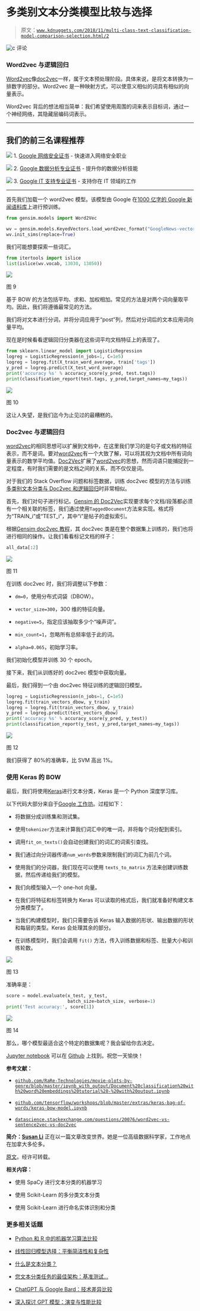 # 多类别文本分类模型比较与选择

> 原文：[`www.kdnuggets.com/2018/11/multi-class-text-classification-model-comparison-selection.html/2`](https://www.kdnuggets.com/2018/11/multi-class-text-classification-model-comparison-selection.html/2)

![c](img/3d9c022da2d331bb56691a9617b91b90.png) 评论

### Word2vec 与逻辑回归

[Word2vec](https://en.wikipedia.org/wiki/Word2vec)像[doc2vec](https://medium.com/scaleabout/a-gentle-introduction-to-doc2vec-db3e8c0cce5e)一样，属于文本预处理阶段。具体来说，是将文本转换为一排数字的部分。Word2vec 是一种映射方式，可以使意义相似的词具有相似的向量表示。

Word2vec 背后的想法相当简单：我们希望使用周围的词来表示目标词，通过一个神经网络，其隐藏层编码词表示。

* * *

## 我们的前三名课程推荐

![](img/0244c01ba9267c002ef39d4907e0b8fb.png) 1\. [Google 网络安全证书](https://www.kdnuggets.com/google-cybersecurity) - 快速进入网络安全职业

![](img/e225c49c3c91745821c8c0368bf04711.png) 2\. [Google 数据分析专业证书](https://www.kdnuggets.com/google-data-analytics) - 提升你的数据分析技能

![](img/0244c01ba9267c002ef39d4907e0b8fb.png) 3\. [Google IT 支持专业证书](https://www.kdnuggets.com/google-itsupport) - 支持你在 IT 领域的工作

* * *

首先我们加载一个 word2vec 模型。该模型由 Google 在[1000 亿字的 Google 新闻语料库](https://drive.google.com/file/d/0B7XkCwpI5KDYNlNUTTlSS21pQmM/edit)上进行预训练。

```py
from gensim.models import Word2Vec

wv = gensim.models.KeyedVectors.load_word2vec_format("GoogleNews-vectors-negative300.bin.gz", binary=True)
wv.init_sims(replace=True)
```

我们可能想要探索一些词汇。

```py
from itertools import islice
list(islice(wv.vocab, 13030, 13050))
```

![](img/41e409166baa7ad336aa150deeaef613.png)

图 9

基于 BOW 的方法包括平均、求和、加权相加。常见的方法是对两个词向量取平均。因此，我们将遵循最常见的方法。

我们将对文本进行分词，并将分词应用于“post”列，然后对分词后的文本应用词向量平均。

现在是时候看看逻辑回归分类器在这些词平均文档特征上的表现了。

```py
from sklearn.linear_model import LogisticRegression
logreg = LogisticRegression(n_jobs=1, C=1e5)
logreg = logreg.fit(X_train_word_average, train['tags'])
y_pred = logreg.predict(X_test_word_average)
print('accuracy %s' % accuracy_score(y_pred, test.tags))
print(classification_report(test.tags, y_pred,target_names=my_tags))
```

![](img/b1151caad1eb1ec7c8150c27b8e07f94.png)

图 10

这让人失望，是我们迄今为止见过的最糟糕的。

### **Doc2vec 与逻辑回归**

[word2vec](https://en.wikipedia.org/wiki/Word2vec)的相同思想可以扩展到文档中，在这里我们学习的是句子或文档的特征表示，而不是词。要对[word2vec](https://en.wikipedia.org/wiki/Word2vec)有一个大致了解，可以将其视为文档中所有词向量表示的数学平均值。[Doc2Vec](https://medium.com/scaleabout/a-gentle-introduction-to-doc2vec-db3e8c0cce5e)扩展了[word2vec](https://en.wikipedia.org/wiki/Word2vec)的思想，然而词语只能捕捉到一定程度，有时我们需要的是文档之间的关系，而不仅仅是词。

对于我们的 Stack Overflow 问题和标签数据，训练 doc2vec 模型的方法与训练[多类别文本分类与 Doc2vec 和逻辑回归](https://towardsdatascience.com/multi-class-text-classification-with-doc2vec-logistic-regression-9da9947b43f4)时非常相似。

首先，我们对句子进行标记。[Gensim 的 Doc2Vec](https://radimrehurek.com/gensim/models/doc2vec.html)实现要求每个文档/段落都必须有一个相关联的标签，我们通过使用`TaggedDocument`方法来实现。格式将为“TRAIN_i”或“TEST_i”，其中“i”是帖子的虚拟索引。

根据[Gensim doc2vec 教程](https://github.com/RaRe-Technologies/gensim/blob/ca0dcaa1eca8b1764f6456adac5719309e0d8e6d/docs/notebooks/doc2vec-IMDB.ipynb)，其 doc2vec 类是在整个数据集上训练的，我们也将进行相同的操作。让我们看看标记文档的样子：

```py
all_data[:2]
```

![](img/5f82f0a31a878fbe540d4d4bc9f0b132.png)

图 11

在训练 doc2vec 时，我们将调整以下参数：

+   `dm=0`，使用分布式词袋（DBOW）。

+   `vector_size=300`，300 维的特征向量。

+   `negative=5`，指定应该抽取多少个“噪声词”。

+   `min_count=1`，忽略所有总频率低于此的词。

+   `alpha=0.065`，初始学习率。

我们初始化模型并训练 30 个 epoch。

接下来，我们从训练好的 doc2vec 模型中获取向量。

最后，我们得到一个由 doc2vec 特征训练的逻辑回归模型。

```py
logreg = LogisticRegression(n_jobs=1, C=1e5)
logreg.fit(train_vectors_dbow, y_train)
logreg = logreg.fit(train_vectors_dbow, y_train)
y_pred = logreg.predict(test_vectors_dbow)
print('accuracy %s' % accuracy_score(y_pred, y_test))
print(classification_report(y_test, y_pred,target_names=my_tags))
```

![](img/e4f217a1204b49c9cda60ad67ad47cbb.png)

图 12

我们获得了 80%的准确率，比 SVM 高出 1%。

### 使用 Keras 的 BOW

最后，我们将使用[Keras](https://keras.io/)进行文本分类，Keras 是一个 Python 深度学习库。

以下代码大部分来自于[Google 工作坊](https://github.com/tensorflow/workshops/blob/master/extras/keras-bag-of-words/keras-bow-model.ipynb)。过程如下：

+   将数据分成训练集和测试集。

+   使用`tokenizer`方法来计算我们词汇中的唯一词，并将每个词分配到索引。

+   调用`fit_on_texts()`会自动创建我们的词汇的词索引查找。

+   我们通过向分词器传递`num_words`参数来限制我们的词汇为前几个词。

+   使用我们的分词器，我们现在可以使用 `texts_to_matrix` 方法来创建训练数据，然后传递给我们的模型。

+   我们向模型输入一个 one-hot 向量。

+   在我们将特征和标签转换为 Keras 可以读取的格式后，我们就准备好构建文本分类模型了。

+   当我们构建模型时，我们只需要告诉 Keras 输入数据的形状、输出数据的形状和每层的类型。Keras 会处理其余的部分。

+   在训练模型时，我们会调用 `fit()` 方法，传入训练数据和标签、批量大小和训练轮数。

![](img/7516a2d9bd5e03c5f15735ca30d1adb8.png)

图 13

准确率是：

```py
score = model.evaluate(x_test, y_test,
                       batch_size=batch_size, verbose=1)
print('Test accuracy:', score[1])
```

![](img/18a33d8393caab65bd5d17840f686145.png)

图 14

那么，哪个模型最适合这个特定的数据集呢？我会留给你去决定。

[Jupyter notebook](https://github.com/susanli2016/NLP-with-Python/blob/master/Text%20Classification%20model%20selection.ipynb) 可以在 [Github](https://github.com/susanli2016/NLP-with-Python/blob/master/Text%20Classification%20model%20selection.ipynb) 上找到。祝您一天愉快！

**参考文献：**

+   [`github.com/RaRe-Technologies/movie-plots-by-genre/blob/master/ipynb_with_output/Document%20classification%20with%20word%20embeddings%20tutorial%20-%20with%20output.ipynb`](https://github.com/RaRe-Technologies/movie-plots-by-genre/blob/master/ipynb_with_output/Document%20classification%20with%20word%20embeddings%20tutorial%20-%20with%20output.ipynb)

+   [`github.com/tensorflow/workshops/blob/master/extras/keras-bag-of-words/keras-bow-model.ipynb`](https://github.com/tensorflow/workshops/blob/master/extras/keras-bag-of-words/keras-bow-model.ipynb)

+   [`datascience.stackexchange.com/questions/20076/word2vec-vs-sentence2vec-vs-doc2vec`](https://datascience.stackexchange.com/questions/20076/word2vec-vs-sentence2vec-vs-doc2vec)

**简介：[Susan Li](https://www.linkedin.com/in/susanli/)** 正在以一篇文章改变世界。她是一位高级数据科学家，工作地点在加拿大多伦多。

[原文](https://towardsdatascience.com/multi-class-text-classification-model-comparison-and-selection-5eb066197568)。经许可转载。

**相关内容：**

+   使用 SpaCy 进行文本分类的机器学习

+   使用 Scikit-Learn 的多分类文本分类

+   使用 Scikit-Learn 进行命名实体识别和分类

### 更多相关话题

+   [Python 和 R 中的机器学习算法比较](https://www.kdnuggets.com/2023/06/machine-learning-algorithms-python-r.html)

+   [线性回归模型选择：平衡简洁性和复杂性](https://www.kdnuggets.com/2023/02/linear-regression-model-selection-balancing-simplicity-complexity.html)

+   [什么是文本分类？](https://www.kdnuggets.com/2022/07/text-classification.html)

+   [您文本分类任务的最佳架构：基准测试…](https://www.kdnuggets.com/2023/04/best-architecture-text-classification-task-benchmarking-options.html)

+   [ChatGPT 与 Google Bard：技术差异比较](https://www.kdnuggets.com/2023/03/chatgpt-google-bard-comparison-technical-differences.html)

+   [深入探讨 GPT 模型：演变与性能比较](https://www.kdnuggets.com/2023/05/deep-dive-gpt-models.html)
